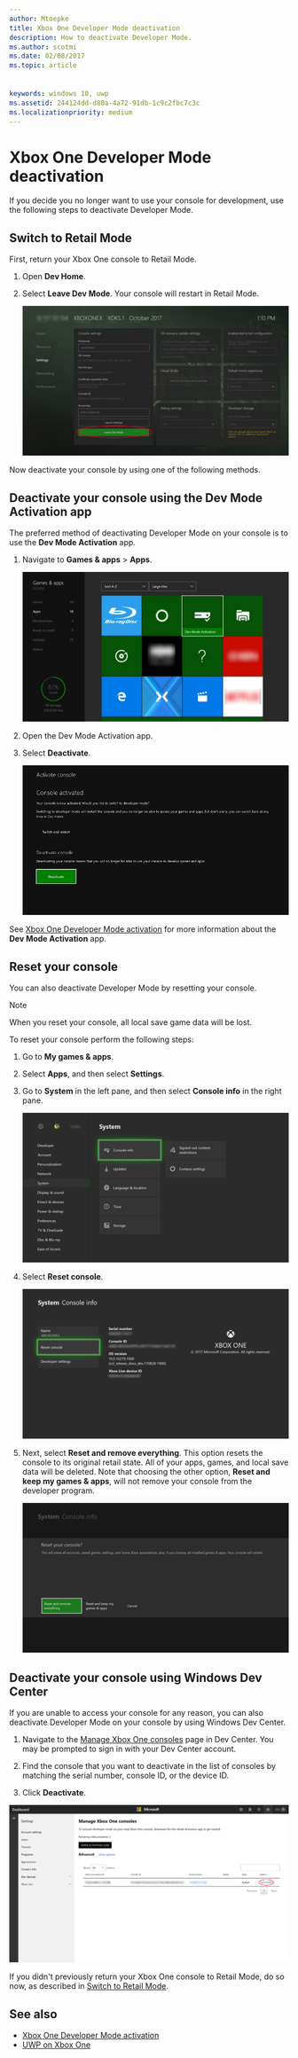 ```yaml
---
author: Mtoepke
title: Xbox One Developer Mode deactivation
description: How to deactivate Developer Mode.
ms.author: scotmi
ms.date: 02/08/2017
ms.topic: article


keywords: windows 10, uwp
ms.assetid: 244124dd-d80a-4a72-91db-1c9c2fbc7c3c
ms.localizationpriority: medium
---
```


# Xbox One Developer Mode deactivation

If you decide you no longer want to use your console for development, use the following steps to deactivate Developer Mode.

## Switch to Retail Mode

First, return your Xbox One console to Retail Mode.

1. Open **Dev Home**.

2. Select **Leave Dev Mode**.  Your console will restart in Retail Mode.  

   ![Leaving Developer Mode](images/devkit-deactivation-1.png)

Now deactivate your console by using one of the following methods.

## Deactivate your console using the Dev Mode Activation app

The preferred method of deactivating Developer Mode on your console is to use the **Dev Mode Activation** app. 

1. Navigate to **Games & apps** > **Apps**.
  
   ![Activation Step 3](images/devkit-deactivation-5.png)    
   
2.  Open the Dev Mode Activation app.

3.  Select **Deactivate**.
  
    ![Deactivate console](images/deactivation-app.png)

See [Xbox One Developer Mode activation](devkit-activation.md) for more information about the **Dev Mode Activation** app. 

## Reset your console

You can also deactivate Developer Mode by resetting your console.  

> [!NOTE]
> When you reset your console, all local save game data will be lost.

To reset your console perform the following steps:

1.  Go to **My games & apps**.

2.  Select **Apps**, and then select **Settings**.

3.  Go to **System** in the left pane, and then select **Console info** in the right pane.   
   
    ![Console info and updates](images/devkit-deactivation-2.png)  
    
4.  Select **Reset console**.
    
    ![Reset console](images/devkit-deactivation-3.png)
    
5.  Next, select **Reset and remove everything**. This option resets the console to its original retail state.  All of your apps, games, and local save data will be deleted. Note that choosing the other option, **Reset and keep my games & apps**, will not remove your console from the developer program.  
   
    ![Reset and remove everything](images/devkit-deactivation-4.png)

## Deactivate your console using Windows Dev Center

If you are unable to access your console for any reason, you can also deactivate Developer Mode on your console by using Windows Dev Center.

1. Navigate to the [Manage Xbox One consoles](https://partner.microsoft.com/xboxdevices) page in Dev Center. You may be prompted to sign in with your Dev Center account.

2. Find the console that you want to deactivate in the list of consoles by matching the serial number, console ID, or the device ID.  

3. Click **Deactivate**.  
  
![Deactivate using DevCenter](images/devkit-deactivation-6.png)

If you didn't previously return your Xbox One console to Retail Mode, do so now, as described in [Switch to Retail Mode](#switch-to-retail-mode).

## See also
- [Xbox One Developer Mode activation](devkit-activation.md)
- [UWP on Xbox One](index.md)
